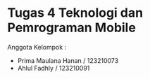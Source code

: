 # Tugas 4 Teknologi dan Pemrograman Mobile

Anggota Kelompok :
- Prima Maulana Hanan / 123210073
- Ahlul Fadhly / 123210091

